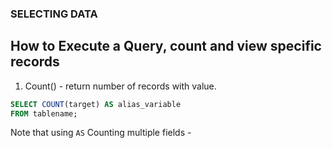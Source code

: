 ### SELECTING DATA

## How to Execute a Query, count and view specific records

1. Count() - return number of records with value.

```SQL
SELECT COUNT(target) AS alias_variable
FROM tablename;
```

Note that using `AS`
Counting multiple fields -
